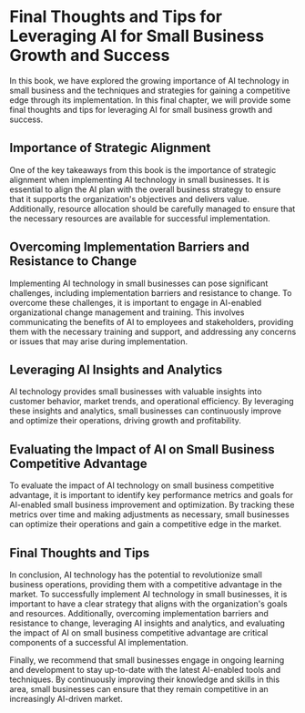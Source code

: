 Final Thoughts and Tips for Leveraging AI for Small Business Growth and Success
======================================================================================================

In this book, we have explored the growing importance of AI technology in small business and the techniques and strategies for gaining a competitive edge through its implementation. In this final chapter, we will provide some final thoughts and tips for leveraging AI for small business growth and success.

Importance of Strategic Alignment
---------------------------------

One of the key takeaways from this book is the importance of strategic alignment when implementing AI technology in small businesses. It is essential to align the AI plan with the overall business strategy to ensure that it supports the organization's objectives and delivers value. Additionally, resource allocation should be carefully managed to ensure that the necessary resources are available for successful implementation.

Overcoming Implementation Barriers and Resistance to Change
-----------------------------------------------------------

Implementing AI technology in small businesses can pose significant challenges, including implementation barriers and resistance to change. To overcome these challenges, it is important to engage in AI-enabled organizational change management and training. This involves communicating the benefits of AI to employees and stakeholders, providing them with the necessary training and support, and addressing any concerns or issues that may arise during implementation.

Leveraging AI Insights and Analytics
------------------------------------

AI technology provides small businesses with valuable insights into customer behavior, market trends, and operational efficiency. By leveraging these insights and analytics, small businesses can continuously improve and optimize their operations, driving growth and profitability.

Evaluating the Impact of AI on Small Business Competitive Advantage
-------------------------------------------------------------------

To evaluate the impact of AI technology on small business competitive advantage, it is important to identify key performance metrics and goals for AI-enabled small business improvement and optimization. By tracking these metrics over time and making adjustments as necessary, small businesses can optimize their operations and gain a competitive edge in the market.

Final Thoughts and Tips
-----------------------

In conclusion, AI technology has the potential to revolutionize small business operations, providing them with a competitive advantage in the market. To successfully implement AI technology in small businesses, it is important to have a clear strategy that aligns with the organization's goals and resources. Additionally, overcoming implementation barriers and resistance to change, leveraging AI insights and analytics, and evaluating the impact of AI on small business competitive advantage are critical components of a successful AI implementation.

Finally, we recommend that small businesses engage in ongoing learning and development to stay up-to-date with the latest AI-enabled tools and techniques. By continuously improving their knowledge and skills in this area, small businesses can ensure that they remain competitive in an increasingly AI-driven market.
